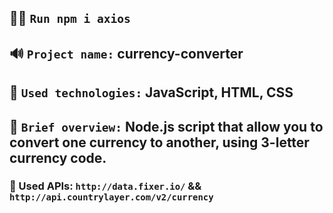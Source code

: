 ## 👨‍💻 `Run npm i axios`

## 🔊 `Project name:` currency-converter

## 🔧 `Used technologies:` JavaScript, HTML, CSS

## 👀 `Brief overview:` Node.js script that allow you to convert one currency to another, using 3-letter currency code.
### 📩 Used APIs: `http://data.fixer.io/` && `http://api.countrylayer.com/v2/currency`
